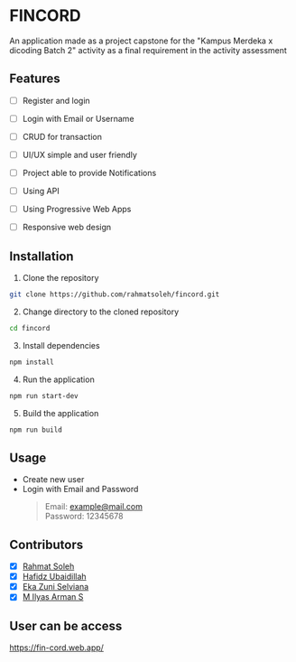 # FINCORD
An application made as a project capstone for the "Kampus Merdeka x dicoding Batch 2" activity as a final requirement in the activity assessment

## Features
- [ ] Register and login
- [ ] Login with Email or Username
- [ ] CRUD for transaction
- [ ] UI/UX simple and user friendly
- [ ] Project able to provide Notifications
- [ ] Using API
- [ ] Using Progressive Web Apps
- [ ] Responsive web design


## Installation
1. Clone the repository
```bash
git clone https://github.com/rahmatsoleh/fincord.git
```

2. Change directory to the cloned repository
```bash
cd fincord
```

3. Install dependencies
```bash
npm install
```

4. Run the application
```bash
npm run start-dev
```

5. Build the application
```bash
npm run build
```

## Usage
- Create new user
- Login with Email and Password  
    > Email: example@mail.com  
    > Password: 12345678
    
## Contributors
- [x] [Rahmat Soleh](https://github.com/rahmatsoleh)
- [x] [Hafidz Ubaidillah](https://github.com/Dzyfhuba)
- [x] [Eka Zuni Selviana](https://github.com/Ekazunis)
- [x] [M Ilyas Arman S](https://github.com/milyasarmans)

## User can be access
https://fin-cord.web.app/
